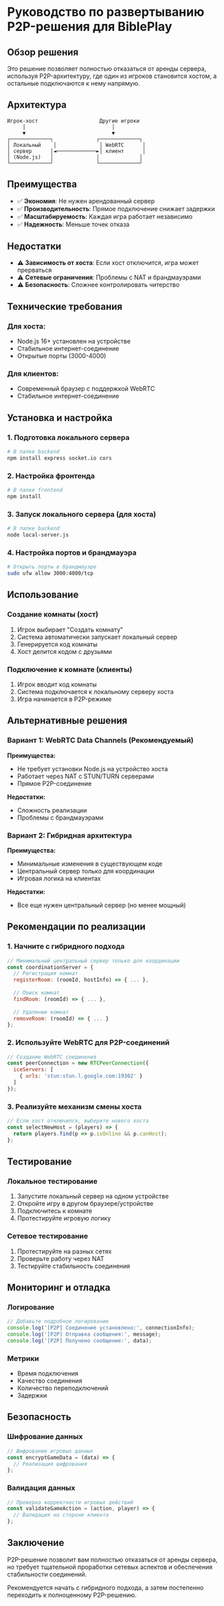 # Руководство по развертыванию P2P-решения для BiblePlay

## Обзор решения

Это решение позволяет полностью отказаться от аренды сервера, используя P2P-архитектуру, где один из игроков становится хостом, а остальные подключаются к нему напрямую.

## Архитектура

```
Игрок-хост                    Другие игроки
     │                            │
     ▼                            ▼
┌─────────────┐              ┌─────────────┐
│ Локальный    │              │ WebRTC      │
│ сервер      │◄─────────────►│ клиент      │
│ (Node.js)   │              │             │
└─────────────┘              └─────────────┘
```

## Преимущества

- ✅ **Экономия**: Не нужен арендованный сервер
- ✅ **Производительность**: Прямое подключение снижает задержки
- ✅ **Масштабируемость**: Каждая игра работает независимо
- ✅ **Надежность**: Меньше точек отказа

## Недостатки

- ⚠️ **Зависимость от хоста**: Если хост отключится, игра может прерваться
- ⚠️ **Сетевые ограничения**: Проблемы с NAT и брандмауэрами
- ⚠️ **Безопасность**: Сложнее контролировать читерство

## Технические требования

### Для хоста:
- Node.js 16+ установлен на устройстве
- Стабильное интернет-соединение
- Открытые порты (3000-4000)

### Для клиентов:
- Современный браузер с поддержкой WebRTC
- Стабильное интернет-соединение

## Установка и настройка

### 1. Подготовка локального сервера

```bash
# В папке backend
npm install express socket.io cors
```

### 2. Настройка фронтенда

```bash
# В папке frontend
npm install
```

### 3. Запуск локального сервера (для хоста)

```bash
# В папке backend
node local-server.js
```

### 4. Настройка портов и брандмауэра

```bash
# Открыть порты в брандмауэре
sudo ufw allow 3000:4000/tcp
```

## Использование

### Создание комнаты (хост)

1. Игрок выбирает "Создать комнату"
2. Система автоматически запускает локальный сервер
3. Генерируется код комнаты
4. Хост делится кодом с друзьями

### Подключение к комнате (клиенты)

1. Игрок вводит код комнаты
2. Система подключается к локальному серверу хоста
3. Игра начинается в P2P-режиме

## Альтернативные решения

### Вариант 1: WebRTC Data Channels (Рекомендуемый)

**Преимущества:**
- Не требует установки Node.js на устройство хоста
- Работает через NAT с STUN/TURN серверами
- Прямое P2P-соединение

**Недостатки:**
- Сложность реализации
- Проблемы с брандмауэрами

### Вариант 2: Гибридная архитектура

**Преимущества:**
- Минимальные изменения в существующем коде
- Центральный сервер только для координации
- Игровая логика на клиентах

**Недостатки:**
- Все еще нужен центральный сервер (но менее мощный)

## Рекомендации по реализации

### 1. Начните с гибридного подхода

```javascript
// Минимальный центральный сервер только для координации
const coordinationServer = {
  // Регистрация комнат
  registerRoom: (roomId, hostInfo) => { ... },
  
  // Поиск комнат
  findRoom: (roomId) => { ... },
  
  // Удаление комнат
  removeRoom: (roomId) => { ... }
};
```

### 2. Используйте WebRTC для P2P-соединений

```javascript
// Создание WebRTC соединения
const peerConnection = new RTCPeerConnection({
  iceServers: [
    { urls: 'stun:stun.l.google.com:19302' }
  ]
});
```

### 3. Реализуйте механизм смены хоста

```javascript
// Если хост отключился, выберите нового хоста
const selectNewHost = (players) => {
  return players.find(p => p.isOnline && p.canHost);
};
```

## Тестирование

### Локальное тестирование

1. Запустите локальный сервер на одном устройстве
2. Откройте игру в другом браузере/устройстве
3. Подключитесь к комнате
4. Протестируйте игровую логику

### Сетевое тестирование

1. Протестируйте на разных сетях
2. Проверьте работу через NAT
3. Тестируйте стабильность соединения

## Мониторинг и отладка

### Логирование

```javascript
// Добавьте подробное логирование
console.log('[P2P] Соединение установлено:', connectionInfo);
console.log('[P2P] Отправка сообщения:', message);
console.log('[P2P] Получено сообщение:', data);
```

### Метрики

- Время подключения
- Качество соединения
- Количество переподключений
- Задержки

## Безопасность

### Шифрование данных

```javascript
// Шифрование игровых данных
const encryptGameData = (data) => {
  // Реализация шифрования
};
```

### Валидация данных

```javascript
// Проверка корректности игровых действий
const validateGameAction = (action, player) => {
  // Валидация на стороне клиента
};
```

## Заключение

P2P-решение позволит вам полностью отказаться от аренды сервера, но требует тщательной проработки сетевых аспектов и обеспечения стабильности соединений.

Рекомендуется начать с гибридного подхода, а затем постепенно переходить к полноценному P2P-решению.
